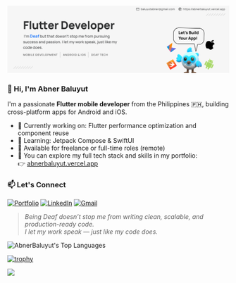![My Banner](cover_photo.png?v=1)

### 👋 Hi, I'm Abner Baluyut

I'm a passionate **Flutter mobile developer** from the Philippines 🇵🇭, building cross-platform apps for Android and iOS.

- 🔭 Currently working on: Flutter performance optimization and component reuse
- 🌱 Learning: Jetpack Compose & SwiftUI
- 💼 Available for freelance or full-time roles (remote)
- 🧠 You can explore my full tech stack and skills in my portfolio:  
  👉 [abnerbaluyut.vercel.app](https://abnerbaluyut.vercel.app/)

### 📫 Let's Connect

[![Portfolio](https://img.shields.io/badge/Portfolio-000000?logo=vercel&logoColor=white)](https://abnerbaluyut.vercel.app/)
[![LinkedIn](https://img.shields.io/badge/LinkedIn-0A66C2?logo=linkedin&logoColor=white)](https://linkedin.com/in/abner-lawrence-baluyut-0969b5152/)
[![Gmail](https://img.shields.io/badge/Gmail-D14836?logo=gmail&logoColor=white)](mailto:baluyutabner@gmail.com)

> _Being Deaf doesn’t stop me from writing clean, scalable, and production-ready code.  
> I let my work speak — just like my code does._

![AbnerBaluyut's Top Languages](https://github-readme-stats.vercel.app/api/top-langs/?username=AbnerBaluyut&theme=vue-dark&show_icons=true&hide_border=true&layout=compact)

[![trophy](https://github-profile-trophy.vercel.app/?username=AbnerBaluyut&theme=onedark)](https://github.com/ryo-ma/github-profile-trophy)

![](https://komarev.com/ghpvc/?username=AbnerBaluyut&color=green)
